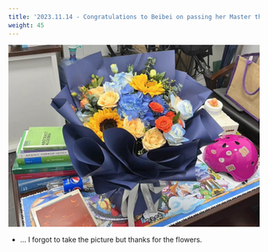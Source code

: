 ```yaml
---
title: '2023.11.14 - Congratulations to Beibei on passing her Master thesis defense'
weight: 45
---
```


![](/labpics/2023/20231114.jpg)

- ... I forgot to take the picture but thanks for the flowers.